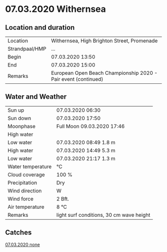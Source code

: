 # 07.03.2020 Withernsea

## Location and duration

| | |
|---|---|
| Location | Withernsea, High Brighton Street, Promenade |
| Strandpaal/HMP | ... |
| Begin | 07.03.2020  13:50 |
| End | 07.03.2020  15:00 |
| Remarks | European Open Beach Championship 2020 - Pair event (continued) |

## Water and Weather

| | |
|---|---|
| Sun up | 07.03.2020  06:30 |
| Sun down | 07.03.2020  17:50 |
| Moonphase | Full Moon 09.03.2020  17:46 |
| High water | |
| Low water | 07.03.2020  08:49 1.8 m |
| High water | 07.03.2020  14:49 5.3 m |
| Low water | 07.03.2020  21:17 1.3 m |
| Water temperature | °C |
| Cloud coverage | 100 % |
| Precipitation | Dry |
| Wind direction | W |
| Wind force | 2 Bft. |
| Air temperature | 8 °C |
| Remarks | light surf conditions, 30 cm wave height |

## Catches

[07.03.2020 none](catches/20200307-2_none.md)
